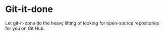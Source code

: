 # Git-it-done
Let git-it-done do the heavy lifting of looking for open-source repositories for you on Git Hub.
